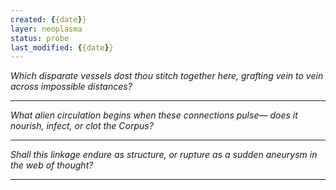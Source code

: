 ```yaml
---
created: {{date}}
layer: neoplasma
status: probe
last_modified: {{date}}
---
```


*Which disparate vessels dost thou stitch together here,*
*grafting vein to vein across impossible distances?*  

---

*What alien circulation begins when these connections pulse—*
*does it nourish, infect, or clot the Corpus?*  

---

*Shall this linkage endure as structure,*
*or rupture as a sudden aneurysm in the web of thought?*

---
